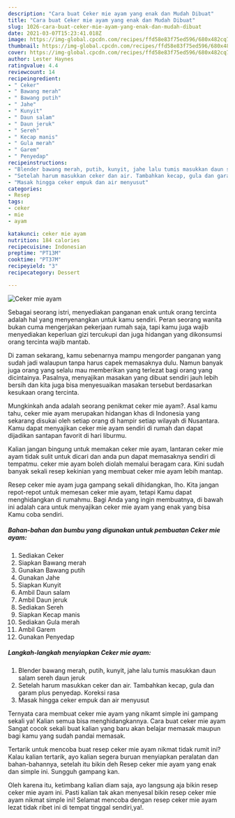 ```yaml
---
description: "Cara buat Ceker mie ayam yang enak dan Mudah Dibuat"
title: "Cara buat Ceker mie ayam yang enak dan Mudah Dibuat"
slug: 1026-cara-buat-ceker-mie-ayam-yang-enak-dan-mudah-dibuat
date: 2021-03-07T15:23:41.018Z
image: https://img-global.cpcdn.com/recipes/ffd58e83f75ed596/680x482cq70/ceker-mie-ayam-foto-resep-utama.jpg
thumbnail: https://img-global.cpcdn.com/recipes/ffd58e83f75ed596/680x482cq70/ceker-mie-ayam-foto-resep-utama.jpg
cover: https://img-global.cpcdn.com/recipes/ffd58e83f75ed596/680x482cq70/ceker-mie-ayam-foto-resep-utama.jpg
author: Lester Haynes
ratingvalue: 4.4
reviewcount: 14
recipeingredient:
- " Ceker"
- " Bawang merah"
- " Bawang putih"
- " Jahe"
- " Kunyit"
- " Daun salam"
- " Daun jeruk"
- " Sereh"
- " Kecap manis"
- " Gula merah"
- " Garem"
- " Penyedap"
recipeinstructions:
- "Blender bawang merah, putih, kunyit, jahe lalu tumis masukkan daun salam sereh daun jeruk"
- "Setelah harum masukkan ceker dan air. Tambahkan kecap, gula dan garam plus penyedap. Koreksi rasa"
- "Masak hingga ceker empuk dan air menyusut"
categories:
- Resep
tags:
- ceker
- mie
- ayam

katakunci: ceker mie ayam 
nutrition: 184 calories
recipecuisine: Indonesian
preptime: "PT13M"
cooktime: "PT37M"
recipeyield: "3"
recipecategory: Dessert

---
```



![Ceker mie ayam](https://img-global.cpcdn.com/recipes/ffd58e83f75ed596/680x482cq70/ceker-mie-ayam-foto-resep-utama.jpg)

Sebagai seorang istri, menyediakan panganan enak untuk orang tercinta adalah hal yang menyenangkan untuk kamu sendiri. Peran seorang  wanita bukan cuma mengerjakan pekerjaan rumah saja, tapi kamu juga wajib menyediakan keperluan gizi tercukupi dan juga hidangan yang dikonsumsi orang tercinta wajib mantab.

Di zaman  sekarang, kamu sebenarnya mampu mengorder panganan yang sudah jadi walaupun tanpa harus capek memasaknya dulu. Namun banyak juga orang yang selalu mau memberikan yang terlezat bagi orang yang dicintainya. Pasalnya, menyajikan masakan yang dibuat sendiri jauh lebih bersih dan kita juga bisa menyesuaikan masakan tersebut berdasarkan kesukaan orang tercinta. 



Mungkinkah anda adalah seorang penikmat ceker mie ayam?. Asal kamu tahu, ceker mie ayam merupakan hidangan khas di Indonesia yang sekarang disukai oleh setiap orang di hampir setiap wilayah di Nusantara. Kamu dapat menyajikan ceker mie ayam sendiri di rumah dan dapat dijadikan santapan favorit di hari liburmu.

Kalian jangan bingung untuk memakan ceker mie ayam, lantaran ceker mie ayam tidak sulit untuk dicari dan anda pun dapat memasaknya sendiri di tempatmu. ceker mie ayam boleh diolah memalui beragam cara. Kini sudah banyak sekali resep kekinian yang membuat ceker mie ayam lebih mantap.

Resep ceker mie ayam juga gampang sekali dihidangkan, lho. Kita jangan repot-repot untuk memesan ceker mie ayam, tetapi Kamu dapat menghidangkan di rumahmu. Bagi Anda yang ingin membuatnya, di bawah ini adalah cara untuk menyajikan ceker mie ayam yang enak yang bisa Kamu coba sendiri.

<!--inarticleads1-->

##### Bahan-bahan dan bumbu yang digunakan untuk pembuatan Ceker mie ayam:

1. Sediakan  Ceker
1. Siapkan  Bawang merah
1. Gunakan  Bawang putih
1. Gunakan  Jahe
1. Siapkan  Kunyit
1. Ambil  Daun salam
1. Ambil  Daun jeruk
1. Sediakan  Sereh
1. Siapkan  Kecap manis
1. Sediakan  Gula merah
1. Ambil  Garem
1. Gunakan  Penyedap




<!--inarticleads2-->

##### Langkah-langkah menyiapkan Ceker mie ayam:

1. Blender bawang merah, putih, kunyit, jahe lalu tumis masukkan daun salam sereh daun jeruk
1. Setelah harum masukkan ceker dan air. Tambahkan kecap, gula dan garam plus penyedap. Koreksi rasa
1. Masak hingga ceker empuk dan air menyusut




Ternyata cara membuat ceker mie ayam yang nikamt simple ini gampang sekali ya! Kalian semua bisa menghidangkannya. Cara buat ceker mie ayam Sangat cocok sekali buat kalian yang baru akan belajar memasak maupun bagi kamu yang sudah pandai memasak.

Tertarik untuk mencoba buat resep ceker mie ayam nikmat tidak rumit ini? Kalau kalian tertarik, ayo kalian segera buruan menyiapkan peralatan dan bahan-bahannya, setelah itu bikin deh Resep ceker mie ayam yang enak dan simple ini. Sungguh gampang kan. 

Oleh karena itu, ketimbang kalian diam saja, ayo langsung aja bikin resep ceker mie ayam ini. Pasti kalian tak akan menyesal bikin resep ceker mie ayam nikmat simple ini! Selamat mencoba dengan resep ceker mie ayam lezat tidak ribet ini di tempat tinggal sendiri,ya!.

